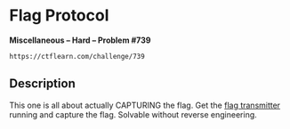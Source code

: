 # Flag Protocol

**Miscellaneous – Hard – Problem #739**

`https://ctflearn.com/challenge/739`


## Description

This one is all about actually CAPTURING the flag. Get the
[flag transmitter](./extra/FlagProtocol.dll) running and capture the flag.
Solvable without reverse engineering.
